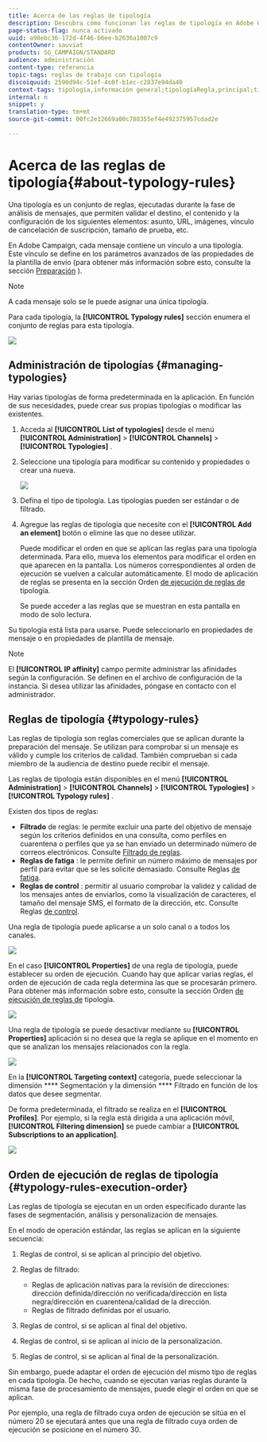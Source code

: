 ```yaml
---
title: Acerca de las reglas de tipología
description: Descubra cómo funcionan las reglas de tipología en Adobe Campaign.
page-status-flag: nunca activado
uuid: a98ebc36-172d-4f46-b6ee-b2636a1007c9
contentOwner: sauviat
products: SG_CAMPAIGN/STANDARD
audience: administración
content-type: referencia
topic-tags: reglas de trabajo con tipología
discoiquuid: 2590d94c-51ef-4c0f-b1ec-c2837e94da40
context-tags: tipología,información general;tipologíaRegla,principal;tipologíaRegla,información general
internal: n
snippet: y
translation-type: tm+mt
source-git-commit: 00fc2e12669a00c788355ef4e492375957cdad2e

---
```



# Acerca de las reglas de tipología{#about-typology-rules}

Una tipología es un conjunto de reglas, ejecutadas durante la fase de análisis de mensajes, que permiten validar el destino, el contenido y la configuración de los siguientes elementos: asunto, URL, imágenes, vínculo de cancelación de suscripción, tamaño de prueba, etc.

En Adobe Campaign, cada mensaje contiene un vínculo a una tipología. Este vínculo se define en los parámetros avanzados de las propiedades de la plantilla de envío (para obtener más información sobre esto, consulte la sección [Preparación](../../administration/using/configuring-email-channel.md#preparation) ).

>[!NOTE]
>
>A cada mensaje solo se le puede asignar una única tipología.

Para cada tipología, la **[!UICONTROL Typology rules]** sección enumera el conjunto de reglas para esta tipología.

![](assets/typology_typo-rule-list.png)

## Administración de tipologías {#managing-typologies}

Hay varias tipologías de forma predeterminada en la aplicación. En función de sus necesidades, puede crear sus propias tipologías o modificar las existentes.

1. Acceda al **[!UICONTROL List of typologies]** desde el menú **[!UICONTROL Administration]** &gt; **[!UICONTROL Channels]** &gt; **[!UICONTROL Typologies]** .
1. Seleccione una tipología para modificar su contenido y propiedades o crear una nueva.

   ![](assets/typology_list.png)

1. Defina el tipo de tipología. Las tipologías pueden ser estándar o de filtrado.
1. Agregue las reglas de tipología que necesite con el **[!UICONTROL Add an element]** botón o elimine las que no desee utilizar.

   Puede modificar el orden en que se aplican las reglas para una tipología determinada. Para ello, mueva los elementos para modificar el orden en que aparecen en la pantalla. Los números correspondientes al orden de ejecución se vuelven a calcular automáticamente. El modo de aplicación de reglas se presenta en la sección Orden [de ejecución de reglas de](#typology-rules-execution-order) tipología.

   Se puede acceder a las reglas que se muestran en esta pantalla en modo de solo lectura.

Su tipología está lista para usarse. Puede seleccionarlo en propiedades de mensaje o en propiedades de plantilla de mensaje.

>[!NOTE]
>
>El **[!UICONTROL IP affinity]** campo permite administrar las afinidades según la configuración. Se definen en el archivo de configuración de la instancia. Si desea utilizar las afinidades, póngase en contacto con el administrador.

## Reglas de tipología {#typology-rules}

Las reglas de tipología son reglas comerciales que se aplican durante la preparación del mensaje. Se utilizan para comprobar si un mensaje es válido y cumple los criterios de calidad. También comprueban si cada miembro de la audiencia de destino puede recibir el mensaje.

Las reglas de tipología están disponibles en el menú **[!UICONTROL Administration]** &gt; **[!UICONTROL Channels]** &gt; **[!UICONTROL Typologies]** &gt; **[!UICONTROL Typology rules]** .

Existen dos tipos de reglas:

* **Filtrado** de reglas: le permite excluir una parte del objetivo de mensaje según los criterios definidos en una consulta, como perfiles en cuarentena o perfiles que ya se han enviado un determinado número de correos electrónicos. Consulte [Filtrado de reglas](../../administration/using/filtering-rules.md).
* **Reglas de fatiga** : le permite definir un número máximo de mensajes por perfil para evitar que se les solicite demasiado. Consulte Reglas [de fatiga](../../administration/using/fatigue-rules.md).
* **Reglas de control** : permitir al usuario comprobar la validez y calidad de los mensajes antes de enviarlos, como la visualización de caracteres, el tamaño del mensaje SMS, el formato de la dirección, etc. Consulte Reglas [de control](../../administration/using/control-rules.md).

Una regla de tipología puede aplicarse a un solo canal o a todos los canales.

![](assets/typology_channel.png)

En el caso **[!UICONTROL Properties]** de una regla de tipología, puede establecer su orden de ejecución. Cuando hay que aplicar varias reglas, el orden de ejecución de cada regla determina las que se procesarán primero. Para obtener más información sobre esto, consulte la sección Orden [de ejecución de reglas de](#typology-rules-execution-order) tipología.

![](assets/typology_rule-active.png)

Una regla de tipología se puede desactivar mediante su **[!UICONTROL Properties]** aplicación si no desea que la regla se aplique en el momento en que se analizan los mensajes relacionados con la regla.

![](assets/typology_rule-order.png)

En la **[!UICONTROL Targeting context]** categoría, puede seleccionar la dimensión **** Segmentación y la dimensión **** Filtrado en función de los datos que desee segmentar.

De forma predeterminada, el filtrado se realiza en el **[!UICONTROL Profiles]**. Por ejemplo, si la regla está dirigida a una aplicación móvil, **[!UICONTROL Filtering dimension]** se puede cambiar a **[!UICONTROL Subscriptions to an application]**.

![](assets/typology_rule-order_2.png)

## Orden de ejecución de reglas de tipología {#typology-rules-execution-order}

Las reglas de tipología se ejecutan en un orden especificado durante las fases de segmentación, análisis y personalización de mensajes.

En el modo de operación estándar, las reglas se aplican en la siguiente secuencia:

1. Reglas de control, si se aplican al principio del objetivo.
1. Reglas de filtrado:

   * Reglas de aplicación nativas para la revisión de direcciones: dirección definida/dirección no verificada/dirección en lista negra/dirección en cuarentena/calidad de la dirección.
   * Reglas de filtrado definidas por el usuario.

1. Reglas de control, si se aplican al final del objetivo.
1. Reglas de control, si se aplican al inicio de la personalización.
1. Reglas de control, si se aplican al final de la personalización.

Sin embargo, puede adaptar el orden de ejecución del mismo tipo de reglas en cada tipología. De hecho, cuando se ejecutan varias reglas durante la misma fase de procesamiento de mensajes, puede elegir el orden en que se aplican.

Por ejemplo, una regla de filtrado cuya orden de ejecución se sitúa en el número 20 se ejecutará antes que una regla de filtrado cuya orden de ejecución se posicione en el número 30.
